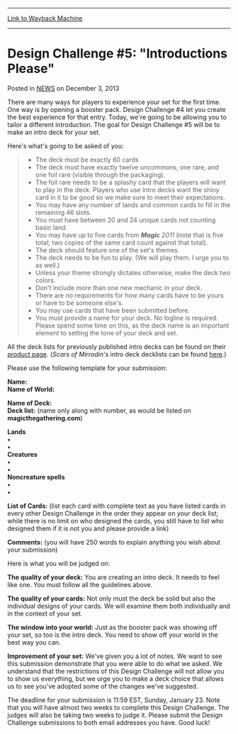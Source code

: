 
---
[Link to Wayback Machine](https://web.archive.org/web/20210503061855/https://magic.wizards.com/en/articles/archive/design-challenge-5-introductions-please-2011-01-12)

[_metadata_:description]:- "There are many ways for players to experience your set for the first time. One way is by opening a booster pack. Design Challenge #4 let you create the best experience for that entry. Today, we're going to be allowing you to tailor a different introduction. The goal for Design Challenge #5 will be to make an intro deck for your set. Here's what's going to be asked of you: The"
[_metadata_:generator]:- "Drupal 7 (http://drupal.org)"
[_metadata_:node]:- "117980"
[_metadata_:path_date]:- "2011-01-12"
[_metadata_:publish_date]:- "2013-12-03"
[_metadata_:source]:- "div-main-content"
[_metadata_:title]:- "Design Challenge #5: `Introductions Please`"
[_metadata_:wayback_capture_timestamp]:- "2021-05-03 06:18:55"
[_metadata_:wayback_raw_url]:- "https://web.archive.org/web/20210503061855id_/https://magic.wizards.com/en/articles/archive/design-challenge-5-introductions-please-2011-01-12"
[_metadata_:wayback_url]:- "https://magic.wizards.com/en/articles/archive/design-challenge-5-introductions-please-2011-01-12"
---


Design Challenge #5: "Introductions Please"
===========================================



 Posted in [NEWS](/en/articles?source=MX_Nav2020)
 on December 3, 2013 










There are many ways for players to experience your set for the first time. One way is by opening a booster pack. Design Challenge #4 let you create the best experience for that entry. Today, we're going to be allowing you to tailor a different introduction. The goal for Design Challenge #5 will be to make an intro deck for your set.


Here's what's going to be asked of you:



> 
> * The deck must be exactly 60 cards
> * The deck must have exactly twelve uncommons, one rare, and one foil rare (visible through the packaging).
> * The foil rare needs to be a splashy card that the players will want to play in the deck. Players who use intro decks want the shiny card in it to be good so we make sure to meet their expectations.
> * You may have any number of lands and common cards to fill in the remaining 46 slots.
> * You must have between 20 and 24 unique cards not counting basic land.
> * You may have up to five cards from ***Magic** 2011* (note that is five total; two copies of the same card count against that total).
> * The deck should feature one of the set's themes.
> * The deck needs to be fun to play. (We will play them. I urge you to as well.)
> * Unless your theme strongly dictates otherwise, make the deck two colors.
> * Don't include more than one new mechanic in your deck.
> * There are no requirements for how many cards have to be yours or have to be someone else's.
> * You may use cards that have been submitted before.
> * You must provide a name for your deck. No logline is required. Please spend some time on this, as the deck name is an important element to setting the tone of your deck and set.
> 


All the deck lists for previously published intro decks can be found on their [product page](http://archive.wizards.com/Magic/TCG/Article.aspx?x=mtg/tcg/products/allproducts). (*Scars of* *Mirrodin*'s intro deck decklists can be found [here](http://archive.wizards.com/Magic/TCG/ProductArticle.aspx?x=mtg/tcg/scarsofmirrodin/productinfo).)


Please use the following template for your submission:


**Name:**  
**Name of World:**


**Name of Deck:**  
**Deck list:** (name only along with number, as would be listed on **magicthegathering.com**)


**Lands**  
**•**  
**•**  
**Creatures**  
**•**  
**•**  
**Noncreature spells**  
**•**  
**•**


**List of Cards:** (list each card with complete text as you have listed cards in every other Design Challenge in the order they appear on your deck list; while there is no limit on who designed the cards, you still have to list who designed them if it is not you and please provide a link)


**Comments:** (you will have 250 words to explain anything you wish about your submission)


Here is what you will be judged on:


**The quality of your deck:** You are creating an intro deck. It needs to feel like one. You must follow all the guidelines above.


**The quality of your cards:** Not only must the deck be solid but also the individual designs of your cards. We will examine them both individually and in the context of your set.


**The window into your world:** Just as the booster pack was showing off your set, so too is the intro deck. You need to show off your world in the best way you can.


**Improvement of your set:** We've given you a lot of notes. We want to see this submission demonstrate that you were able to do what we asked. We understand that the restrictions of this Design Challenge will not allow you to show us everything, but we urge you to make a deck choice that allows us to see you've adopted some of the changes we've suggested.


The deadline for your submission is 11:59 EST, Sunday, January 23. Note that you will have almost two weeks to complete this Design Challenge. The judges will also be taking two weeks to judge it. Please submit the Design Challenge submissions to both email addresses you have. Good luck!







